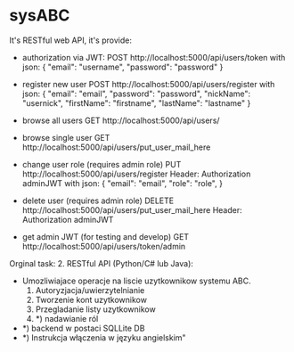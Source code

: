# sysABC
It's RESTful web API, it's provide:
- authorization via JWT:
POST http://localhost:5000/api/users/token
with json:
{
  "email": "username",
  "password": "password"
}

- register new user
POST http://localhost:5000/api/users/register
with json:
{
  "email": "email",
  "password": "password",
  "nickName": "usernick",
  "firstName": "firstname",
  "lastName": "lastname"
}

- browse all users
GET http://localhost:5000/api/users/

- browse single user
GET http://localhost:5000/api/users/put_user_mail_here

- change user role (requires admin role)
PUT http://localhost:5000/api/users/register
Header: Authorization adminJWT
with json:
{
  "email": "email",
  "role": "role",
}

- delete user (requires admin role)
DELETE http://localhost:5000/api/users/put_user_mail_here
Header: Authorization adminJWT

- get admin JWT (for testing and develop)
GET http://localhost:5000/api/users/token/admin

Orginal task:
2. RESTful API (Python/C# lub Java):
   - Umozliwiajace operacje na liscie uzytkownikow systemu ABC.
      1.   Autoryzjacja/uwierzytelnianie
      2.  Tworzenie kont uzytkownikow
      3. Przegladanie listy uzytkownikow
      4.  *) nadawianie ról
   - *) backend w postaci SQLLite DB
   - *) Instrukcja włączenia w języku angielskim"